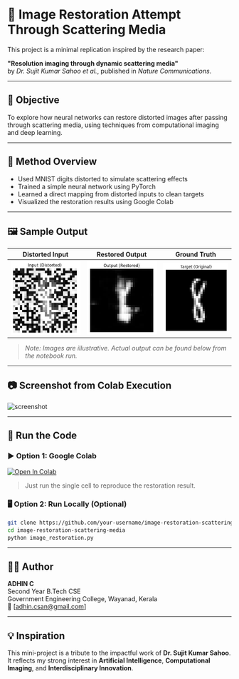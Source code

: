 # 🧠 Image Restoration Attempt Through Scattering Media

This project is a minimal replication inspired by the research paper:

**"Resolution imaging through dynamic scattering media"**  
by *Dr. Sujit Kumar Sahoo et al.*, published in *Nature Communications*.

---

## 📌 Objective

To explore how neural networks can restore distorted images after passing through scattering media, using techniques from computational imaging and deep learning.

---

## 🔧 Method Overview

- Used MNIST digits distorted to simulate scattering effects  
- Trained a simple neural network using PyTorch  
- Learned a direct mapping from distorted inputs to clean targets  
- Visualized the restoration results using Google Colab

---

## 🖼️ Sample Output

| Distorted Input | Restored Output | Ground Truth |
|-----------------|------------------|---------------|
| ![input](./images/input.png) | ![restored](./images/output.png) | ![target](./images/target.png) |

> _Note: Images are illustrative. Actual output can be found below from the notebook run._

---

## 📷 Screenshot from Colab Execution

![screenshot](./Screenshot%20(224).png)

---

## 🧪 Run the Code

### ▶️ Option 1: Google Colab  
[![Open In Colab](https://colab.research.google.com/assets/colab-badge.svg)](https://colab.research.google.com/drive/1c6MMmoBcL0EjOQC2LMS4laSoruXXlZCl?usp=sharing)  
> Just run the single cell to reproduce the restoration result.

### 🖥️ Option 2: Run Locally (Optional)

```bash
git clone https://github.com/your-username/image-restoration-scattering-media.git
cd image-restoration-scattering-media
python image_restoration.py
```

---

## 🙋‍♂️ Author

**ADHIN C**  
Second Year B.Tech CSE  
Government Engineering College, Wayanad, Kerala  
📧 [adhin.csan@gmail.com]

---

## 💡 Inspiration

This mini-project is a tribute to the impactful work of **Dr. Sujit Kumar Sahoo**.  
It reflects my strong interest in **Artificial Intelligence**, **Computational Imaging**, and **Interdisciplinary Innovation**.


